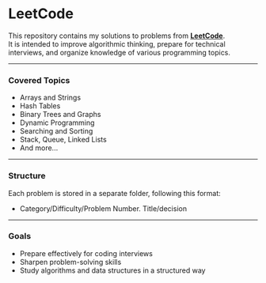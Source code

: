 # LeetCode

This repository contains my solutions to problems from **[LeetCode](https://leetcode.com/)**.  
It is intended to improve algorithmic thinking, prepare for technical interviews, and organize knowledge of various programming topics.

---

### Covered Topics

- Arrays and Strings  
- Hash Tables  
- Binary Trees and Graphs  
- Dynamic Programming  
- Searching and Sorting  
- Stack, Queue, Linked Lists  
- And more...

---

### Structure

Each problem is stored in a separate folder, following this format: 

- Category/Difficulty/Problem Number. Title/decision

---

### Goals

- Prepare effectively for coding interviews  
- Sharpen problem-solving skills  
- Study algorithms and data structures in a structured way  
